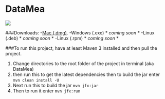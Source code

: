 # DataMea
![](DataMea-example.gif)

###Downloads:
-[Mac (.dmg)](https://mega.nz/#!a2hyiALI!Kg6-E9OWwEXvphABGX2GFEF8CBRJPv2oZF1Jb3SwLww).
-Windows (.exe) * *coming soon* *
-Linux (.deb) * *coming soon* *
-Linux (.rpm) * *coming soon* *


###To run this project, have at least Maven 3 installed and then pull the project.
1. Change directories to the root folder of the project in terminal (aka DataMea)
2. then run this to get the latest dependencies then to build the jar enter
```mvn clean install -U```
3. Next run this to build the jar
```mvn jfx:jar```
4. Then to run it enter
```mvn jfx:run```
